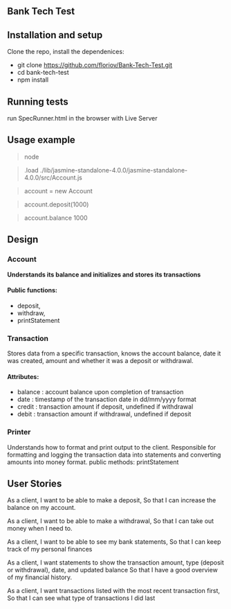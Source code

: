 ## Bank Tech Test

## Installation and setup
 Clone the repo, install the dependenices:
 * git clone https://github.com/floriov/Bank-Tech-Test.git 
 * cd bank-tech-test
 * npm install

 ## Running tests
 run SpecRunner.html in the browser with Live Server

 ## Usage example
 > node 

 > .load ./lib/jasmine-standalone-4.0.0/jasmine-standalone-4.0.0/src/Account.js

 > account = new Account

 > account.deposit(1000)

 > account.balance 
  1000

## Design

 ### Account
 **Understands its balance and initializes and stores its transactions**
#### Public functions:
* deposit,
* withdraw,
* printStatement

### Transaction
Stores data from a specific transaction, knows the account balance, date it was created, amount and whether it was a deposit or withdrawal.
#### Attributes:
* balance : account balance upon completion of transaction
* date : timestamp of the transaction date in dd/mm/yyyy format
* credit : transaction amount if deposit, undefined if withdrawal
* debit : transaction amount if withdrawal, undefined if deposit

### Printer
Understands how to format and print output to the client. Responsible for formatting and logging the transaction data into statements and converting amounts into money format.
public methods:
printStatement 

## User Stories
As a client,
I want to be able to make a deposit, 
So that I can increase the balance on my account.

As a client, 
I want to be able to make a withdrawal,
So that I can take out money when I need to.

As a client,
I want to be able to see my bank statements,
So that I can keep track of my personal finances

As a client,
I want statements to show the transaction amount, type (deposit or withdrawal), date, and updated balance
So that I have a good overview of my financial history.

As a client, 
I want transactions listed with the most recent transaction first,
So that I can see what type of transactions I did last
